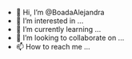 - 👋 Hi, I’m @BoadaAlejandra
- 👀 I’m interested in ...
- 🌱 I’m currently learning ...
- 💞️ I’m looking to collaborate on ...
- 📫 How to reach me ...

<!---
BoadaAlejandra/BoadaAlejandra is a ✨ special ✨ repository because its `README.md` (this file) appears on your GitHub profile.
You can click the Preview link to take a look at your changes.
--->
